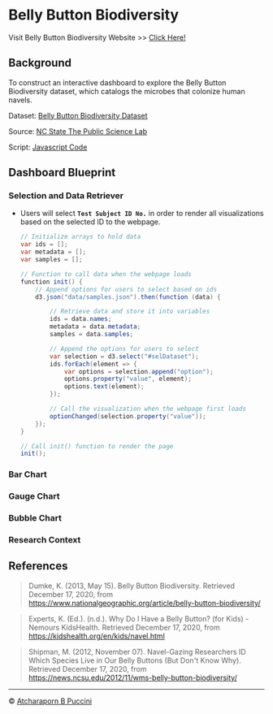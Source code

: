 # Belly Button Biodiversity

Visit Belly Button Biodiversity Website >> [Click Here!](https://abpuccini.github.io/plotly-challenge/)

## Background

To construct an interactive dashboard to explore the Belly Button Biodiversity dataset, which catalogs the microbes that colonize human navels.

Dataset: [Belly Button Biodiversity Dataset](data/samples.json)

Source: [NC State The Public Science Lab](http://robdunnlab.com/projects/belly-button-biodiversity/)

Script: [Javascript Code](static/js/app.js)

## Dashboard Blueprint

### Selection and Data Retriever

- Users will select **`Test Subject ID No.`** in order to render all visualizations based on the selected ID to the webpage.

    ```java
    // Initialize arrays to hold data
    var ids = [];
    var metadata = [];
    var samples = [];

    // Function to call data when the webpage loads
    function init() {
        // Append options for users to select based on ids
        d3.json("data/samples.json").then(function (data) {

            // Retrieve data and store it into variables
            ids = data.names;
            metadata = data.metadata;
            samples = data.samples;

            // Append the options for users to select
            var selection = d3.select("#selDataset");
            ids.forEach(element => {
                var options = selection.append("option");
                options.property("value", element);
                options.text(element);
            });

            // Call the visualization when the webpage first loads
            optionChanged(selection.property("value"));
        });
    }

    // Call init() function to render the page
    init();
    ```

### Bar Chart



### Gauge Chart



### Bubble Chart



### Research Context



## References

> Dumke, K. (2013, May 15). Belly Button Biodiversity. Retrieved December 17, 2020, from https://www.nationalgeographic.org/article/belly-button-biodiversity/

> Experts, K. (Ed.). (n.d.). Why Do I Have a Belly Button? (for Kids) - Nemours KidsHealth. Retrieved December 17, 2020, from https://kidshealth.org/en/kids/navel.html

> Shipman, M. (2012, November 07). Navel-Gazing Researchers ID Which Species Live in Our Belly Buttons (But Don't Know Why). Retrieved December 17, 2020, from https://news.ncsu.edu/2012/11/wms-belly-button-biodiversity/

---
© [Atcharaporn B Puccini](https://www.linkedin.com/in/abpuccini)